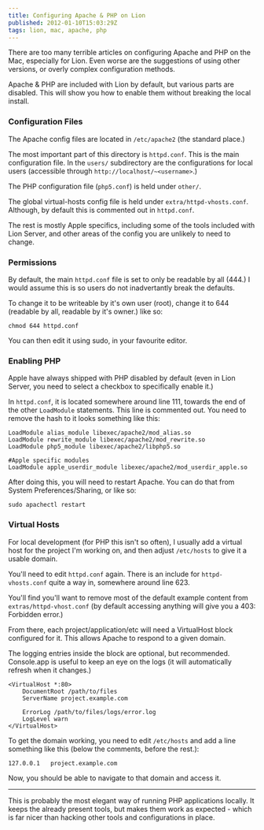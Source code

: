 ```yaml
---
title: Configuring Apache & PHP on Lion
published: 2012-01-10T15:03:29Z
tags: lion, mac, apache, php
---
```


There are too many terrible articles on configuring Apache and PHP on the Mac, especially for Lion. Even worse are the suggestions of using other versions, or overly complex configuration methods. 

Apache & PHP are included with Lion by default, but various parts are disabled. This will show you how to enable them without breaking the local install.

### Configuration Files

The Apache config files are located in `/etc/apache2` (the standard place.)

The most important part of this directory is `httpd.conf`. This is the main configuration file. In the `users/` subdirectory are the configurations for local users (accessible through `http://localhost/~<username>`.) 

The PHP configuration file (`php5.conf`) is held under `other/`.

The global virtual-hosts config file is held under `extra/httpd-vhosts.conf`. Although, by default this is commented out in `httpd.conf`.

The rest is mostly Apple specifics, including some of the tools included with Lion Server, and other areas of the config you are unlikely to need to change.

### Permissions

By default, the main `httpd.conf` file is set to only be readable by all (444.) I would assume this is so users do not inadvertantly break the defaults.

To change it to be writeable by it's own user (root), change it to 644 (readable by all, readable by it's owner.) like so:

	chmod 644 httpd.conf

You can then edit it using sudo, in your favourite editor.

### Enabling PHP

Apple have always shipped with PHP disabled by default (even in Lion Server, you need to select a checkbox to specifically enable it.)

In `httpd.conf`, it is located somewhere around line 111, towards the end of the other `LoadModule` statements. This line is commented out. You need to remove the hash to it looks something like this:

	LoadModule alias_module libexec/apache2/mod_alias.so
	LoadModule rewrite_module libexec/apache2/mod_rewrite.so
	LoadModule php5_module libexec/apache2/libphp5.so                                    
 
	#Apple specific modules
	LoadModule apple_userdir_module libexec/apache2/mod_userdir_apple.so

After doing this, you will need to restart Apache. You can do that from System Preferences/Sharing, or like so:

	sudo apachectl restart

### Virtual Hosts

For local development (for PHP this isn't so often), I usually add a virtual host for the project I'm working on, and then adjust `/etc/hosts` to give it a usable domain.

You'll need to edit `httpd.conf` again. There is an include for `httpd-vhosts.conf` quite a way in, somewhere around line 623.

You'll find you'll want to remove most of the default example content from `extras/httpd-vhost.conf` (by default accessing anything will give you a 403: Forbidden error.)

From there, each project/application/etc will need a VirtualHost block configured for it. This allows Apache to respond to a given domain. 

The logging entries inside the block are optional, but recommended. Console.app is useful to keep an eye on the logs (it will automatically refresh when it changes.)

	<VirtualHost *:80>
		DocumentRoot /path/to/files
		ServerName project.example.com
		
		ErrorLog /path/to/files/logs/error.log
		LogLevel warn
	</VirtualHost>

To get the domain working, you need to edit `/etc/hosts` and add a line something like this (below the comments, before the rest.):

	127.0.0.1	project.example.com

Now, you should be able to navigate to that domain and access it. 

---

This is probably the most elegant way of running PHP applications locally. It keeps the already present tools, but makes them work as expected - which is far nicer than hacking other tools and configurations in place.

